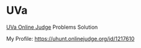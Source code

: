 # UVa

[UVa Online Judge](https://onlinejudge.org) Problems Solution

My Profile: https://uhunt.onlinejudge.org/id/1217610
